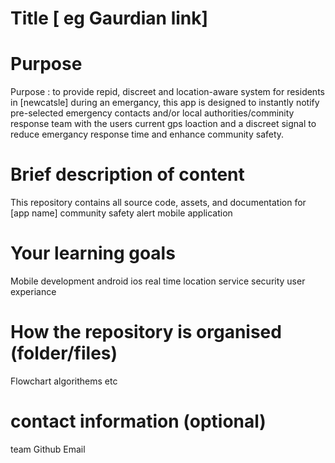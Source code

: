 # Title [ eg Gaurdian link]

# Purpose
Purpose : to provide repid, discreet and location-aware system for residents in [newcatsle] during an emergancy, this app is designed to instantly notify pre-selected emergency contacts and/or local authorities/comminity response team with the users current gps loaction and a discreet signal to reduce emergancy response time and enhance community safety.

# Brief description of content

This repository contains all source code, assets, and documentation for [app name] community safety alert mobile application

# Your learning goals
Mobile development android ios
real time location service
security
user experiance

# How the repository is organised (folder/files)
Flowchart
algorithems 
etc

# contact information (optional)
team 
Github 
Email
